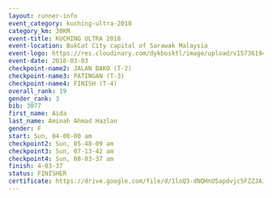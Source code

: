 ```yaml
--- 
layout: runner-info 
event_category: kuching-ultra-2018 
category_km: 30KM 
event-title: KUCHING ULTRA 2018 
event-location: BukCat City capital of Sarawak Malaysia 
event-logo: https://res.cloudinary.com/dykbosktl/image/upload/v1573619473/Logo/kuching-ultra-2018-logo_tlpvm5.png 
event-date: 2018-03-03 
checkpoint-name2: JALAN BAKO (T-2) 
checkpoint-name3: PATINGAN (T-3) 
checkpoint-name4: FINISH (T-4) 
overall_rank: 19
gender_rank: 3
bib: 3077
first_name: Aida
last_name: Aminah Ahmad Hazlan
gender: F
start: Sun, 04-00-00 am
checkpoint2: Sun, 05-48-09 am
checkpoint3: Sun, 07-13-42 am
checkpoint4: Sun, 08-03-37 am
finish: 4-03-37
status: FINISHER
certificate: https://drive.google.com/file/d/1loQ3-dNQHnU5apdvjc5FZZJAilnaO32b/view?usp=sharing
--- 
```

